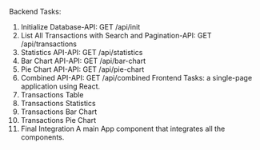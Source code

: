 Backend Tasks:
1. Initialize Database-API: GET /api/init
2. List All Transactions with Search and Pagination-API: GET /api/transactions
3. Statistics API-API: GET /api/statistics
4. Bar Chart API-API: GET /api/bar-chart
5. Pie Chart API-API: GET /api/pie-chart
6. Combined API-API: GET /api/combined
Frontend Tasks:
a single-page application using React.
1. Transactions Table
2. Transactions Statistics
3. Transactions Bar Chart
4.  Transactions Pie Chart
5.  Final Integration
A main App component that integrates all the components.



